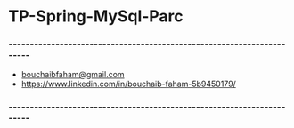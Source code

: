 # TP-Spring-MySql-Parc
### ----------------------------------------------------------------------
* bouchaibfaham@gmail.com
* https://www.linkedin.com/in/bouchaib-faham-5b9450179/
### ----------------------------------------------------------------------
